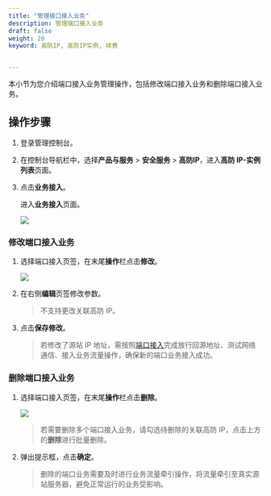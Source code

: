 ```yaml
---
title: "管理接口接入业务"
description: 管理端口接入业务
draft: false
weight: 20
keyword: 高防IP, 高防IP实例, 续费


---
```


本小节为您介绍端口接入业务管理操作，包括修改端口接入业务和删除端口接入业务。

## 操作步骤

1. 登录管理控制台。

2. 在控制台导航栏中，选择**产品与服务** > **安全服务** > **高防IP**，进入**高防 IP-实例列表**页面。

3. 点击**业务接入**。

   进入**业务接入**页面。

   ![](../../../_images/service_access.png)

### 修改端口接入业务

1. 选择端口接入页签，在末尾**操作**栏点击**修改**。

   ![](../../../_images/port_modify.png)

2. 在右侧**编辑**页签修改参数。

   > 不支持更改关联高防 IP。

3. 点击**保存修改**。

   > 若修改了源站 IP 地址，需按照[端口接入](/security/antiddos_ip/quickstart/antiddos_access/#端口接入)完成放行回源地址、测试网络通信、接入业务流量操作，确保新的端口业务接入成功。

### 删除端口接入业务

1. 选择端口接入页签，在末尾**操作**栏点击**删除**。

   ![](../../../_images/port_delete.png)

   > 若需要删除多个端口接入业务，请勾选待删除的关联高防 IP，点击上方的**删除**进行批量删除。

2. 弹出提示框，点击**确定**。

   > 删除的端口业务需要及时进行业务流量牵引操作，将流量牵引至真实源站服务器，避免正常运行的业务受影响。